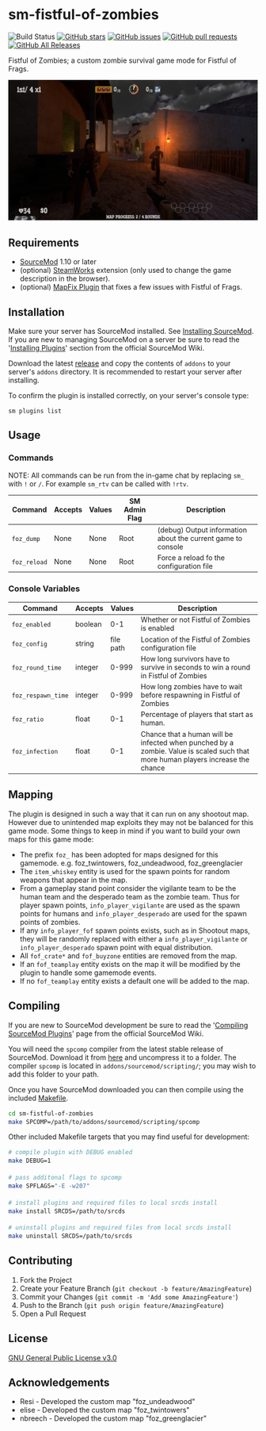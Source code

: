 # sm-fistful-of-zombies

![Build Status](https://github.com/CrimsonTautology/sm-fistful-of-zombies/workflows/Build%20plugins/badge.svg?style=flat-square)
[![GitHub stars](https://img.shields.io/github/stars/CrimsonTautology/sm-fistful-of-zombies?style=flat-square)](https://github.com/CrimsonTautology/sm-fistful-of-zombies/stargazers)
[![GitHub issues](https://img.shields.io/github/issues/CrimsonTautology/sm-fistful-of-zombies.svg?style=flat-square&logo=github&logoColor=white)](https://github.com/CrimsonTautology/sm-fistful-of-zombies/issues)
[![GitHub pull requests](https://img.shields.io/github/issues-pr/CrimsonTautology/sm-fistful-of-zombies.svg?style=flat-square&logo=github&logoColor=white)](https://github.com/CrimsonTautology/sm-fistful-of-zombies/pulls)
[![GitHub All Releases](https://img.shields.io/github/downloads/CrimsonTautology/sm-fistful-of-zombies/total.svg?style=flat-square&logo=github&logoColor=white)](https://github.com/CrimsonTautology/sm-fistful-of-zombies/releases)

Fistful of Zombies; a custom zombie survival game mode for Fistful of Frags.

![Screenshot of the Fistful of Zombies](/.github/foz-screenshot-1.jpg?raw=true "Screnshot 1")


## Requirements
* [SourceMod](https://www.sourcemod.net/) 1.10 or later
* (optional) [SteamWorks](https://forums.alliedmods.net/showthread.php?t=229556) extension (only used to change the game description in the browser).
* (optional) [MapFix Plugin](https://github.com/CrimsonTautology/sm-mapfix-fof) that fixes a few issues with Fistful of Frags.


## Installation
Make sure your server has SourceMod installed.  See [Installing SourceMod](https://wiki.alliedmods.net/Installing_SourceMod).  If you are new to managing SourceMod on a server be sure to read the '[Installing Plugins](https://wiki.alliedmods.net/Managing_your_sourcemod_installation#Installing_Plugins)' section from the official SourceMod Wiki.

Download the latest [release](https://github.com/CrimsonTautology/sm-fistful-of-zombies/releases/latest) and copy the contents of `addons` to your server's `addons` directory.  It is recommended to restart your server after installing.

To confirm the plugin is installed correctly, on your server's console type:
```
sm plugins list
```

## Usage


### Commands
NOTE: All commands can be run from the in-game chat by replacing `sm_` with `!` or `/`.  For example `sm_rtv` can be called with `!rtv`.

| Command | Accepts | Values | SM Admin Flag | Description |
| --- | --- | --- | --- | --- |
| `foz_dump` | None | None | Root | (debug) Output information about the current game to console |
| `foz_reload` | None | None | Root | Force a reload fo the configuration file |

### Console Variables

| Command | Accepts | Values | Description |
| --- | --- | --- | --- |
| `foz_enabled` | boolean | 0-1 | Whether or not Fistful of Zombies is enabled |
| `foz_config` | string | file path | Location of the Fistful of Zombies configuration file |
| `foz_round_time` | integer | 0-999 | How long survivors have to survive in seconds to win a round in Fistful of Zombies |
| `foz_respawn_time` | integer | 0-999 | How long zombies have to wait before respawning in Fistful of Zombies |
| `foz_ratio` | float | 0-1 | Percentage of players that start as human. |
| `foz_infection` | float | 0-1 | Chance that a human will be infected when punched by a zombie.  Value is scaled such that more human players increase the chance |

## Mapping
The plugin is designed in such a way that it can run on any shootout map.  However due to unintended map exploits they may not be balanced for this game mode.  Some things to keep in mind if you want to build your own maps for this game mode:

* The prefix `foz_` has been adopted for maps designed for this gamemode. e.g. foz_twintowers, foz_undeadwood, foz_greenglacier
* The `item_whiskey` entity is used for the spawn points for random weapons that appear in the map.
* From a gameplay stand point consider the vigilante team to be the human team and the desperado team as the zombie team.  Thus for player spawn points, `info_player_vigilante` are used as the spawn points for humans and `info_player_desperado` are used for the spawn points of zombies.
* If any `info_player_fof` spawn points exists, such as in Shootout maps, they will be randomly replaced with either a `info_player_vigilante` or `info_player_desperado` spawn point with equal distribution.
* All `fof_crate*` and `fof_buyzone` entities are removed from the map.
* If an `fof_teamplay` entity exists on the map it will be modified by the plugin to handle some gamemode events.
* If no `fof_teamplay` entity exists a default one will be added to the map.


## Compiling
If you are new to SourceMod development be sure to read the '[Compiling SourceMod Plugins](https://wiki.alliedmods.net/Compiling_SourceMod_Plugins)' page from the official SourceMod Wiki.

You will need the `spcomp` compiler from the latest stable release of SourceMod.  Download it from [here](https://www.sourcemod.net/downloads.php?branch=stable) and uncompress it to a folder.  The compiler `spcomp` is located in `addons/sourcemod/scripting/`;  you may wish to add this folder to your path.

Once you have SourceMod downloaded you can then compile using the included [Makefile](Makefile).

```sh
cd sm-fistful-of-zombies
make SPCOMP=/path/to/addons/sourcemod/scripting/spcomp
```

Other included Makefile targets that you may find useful for development:

```sh
# compile plugin with DEBUG enabled
make DEBUG=1

# pass additonal flags to spcomp
make SPFLAGS="-E -w207"

# install plugins and required files to local srcds install
make install SRCDS=/path/to/srcds

# uninstall plugins and required files from local srcds install
make uninstall SRCDS=/path/to/srcds
```


## Contributing

1. Fork the Project
2. Create your Feature Branch (`git checkout -b feature/AmazingFeature`)
3. Commit your Changes (`git commit -m 'Add some AmazingFeature'`)
4. Push to the Branch (`git push origin feature/AmazingFeature`)
5. Open a Pull Request


## License
[GNU General Public License v3.0](https://choosealicense.com/licenses/gpl-3.0/)


## Acknowledgements

* Resi - Developed the custom map "foz_undeadwood"
* elise - Developed the custom map "foz_twintowers"
* nbreech - Developed the custom map "foz_greenglacier"
